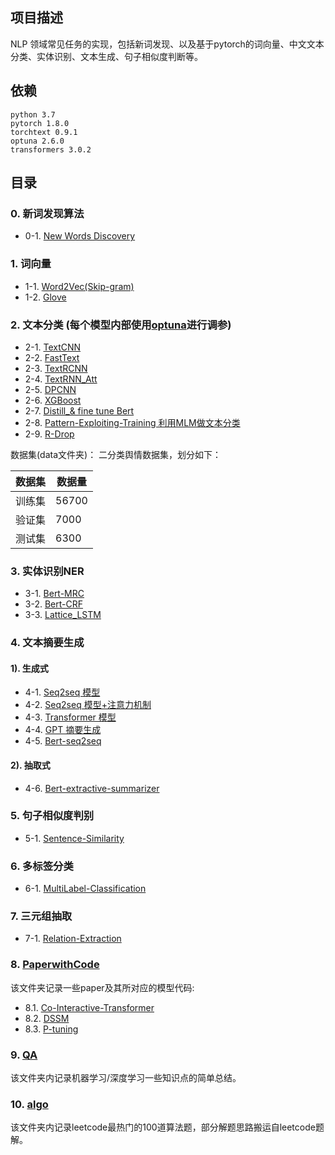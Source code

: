 ## 项目描述
NLP 领域常见任务的实现，包括新词发现、以及基于pytorch的词向量、中文文本分类、实体识别、文本生成、句子相似度判断等。 

## 依赖
```
python 3.7
pytorch 1.8.0
torchtext 0.9.1
optuna 2.6.0
transformers 3.0.2
```

## 目录

### 0. 新词发现算法

- 0-1. [New Words Discovery](0-1.WordsDiscovery)

### 1. 词向量

- 1-1. [Word2Vec(Skip-gram)](1-1.Word2Vec)
- 1-2. [Glove](1-2.Glove)

### 2. 文本分类 (每个模型内部使用[optuna](https://optuna.org/)进行调参)

- 2-1. [TextCNN](2-1.TextCNN)
- 2-2. [FastText](2-2.FastText)
- 2-3. [TextRCNN](2-3.TextRCNN)
- 2-4. [TextRNN_Att](2-4.TextRNN_Att)
- 2-5. [DPCNN](2-5.DPCNN)
- 2-6. [XGBoost](2-6.XGboost)
- 2-7. [Distill_& fine tune Bert](2-7.Distill_finetune_Bert)
- 2-8. [Pattern-Exploiting-Training 利用MLM做文本分类](2-8.Pattern-Exploiting-Training)
- 2-9. [R-Drop](2-9.R-drop)
 
数据集(data文件夹)： 二分类舆情数据集，划分如下：

数据集|数据量
--|--
训练集|56700
验证集|7000
测试集|6300

### 3. 实体识别NER 

- 3-1. [Bert-MRC](3-1.Bert-MRC)
- 3-2. [Bert-CRF](3-2.Bert-CRF)
- 3-3. [Lattice_LSTM](3-3.Lattice_LSTM)

### 4. 文本摘要生成

#### 1). 生成式
- 4-1. [Seq2seq 模型](4-1.Seq2seq)
- 4-2. [Seq2seq 模型+注意力机制](4-2.Seq2seq_Att)
- 4-3. [Transformer 模型](4-3.Transformer)
- 4-4. [GPT 摘要生成](4-4.GPT)
- 4-5. [Bert-seq2seq](4-5.Bert-seq2seq)
#### 2). 抽取式
- 4-6. [Bert-extractive-summarizer](4-6.Bert-extractive-summarizer)

### 5. 句子相似度判别

- 5-1. [Sentence-Similarity](5.Sentence-Similarity)

### 6. 多标签分类

- 6-1. [MultiLabel-Classification](6.MultiLabel-Classification)

### 7. 三元组抽取

- 7-1. [Relation-Extraction](7.Relation-Extraction)

### 8. [PaperwithCode](PaperwithCode)

该文件夹记录一些paper及其所对应的模型代码:
- 8.1. [Co-Interactive-Transformer](https://github.com/jasoncao11/nlp-notebook/tree/master/PaperwithCode/1.Co-Interactive-Transformer)
- 8.2. [DSSM](https://github.com/jasoncao11/nlp-notebook/tree/master/PaperwithCode/2.DSSM)
- 8.3. [P-tuning](https://github.com/jasoncao11/nlp-notebook/tree/master/PaperwithCode/3.P-tuning)

### 9. [QA](QA)

该文件夹内记录机器学习/深度学习一些知识点的简单总结。

### 10. [algo](algo)

该文件夹内记录leetcode最热门的100道算法题，部分解题思路搬运自leetcode题解。
